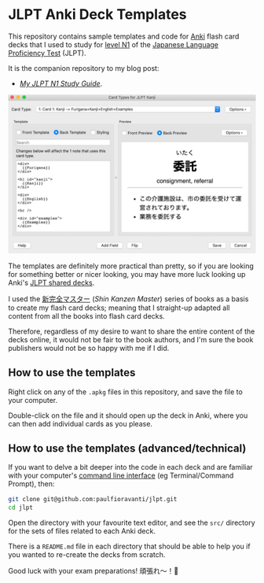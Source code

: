 # JLPT Anki Deck Templates

This repository contains sample templates and code for [Anki][] flash card decks
that I used to study for [level N1][JLPT level list] of the [Japanese Language
Proficiency Test][] (JLPT).

It is the companion repository to my blog post:

- _[My JLPT N1 Study Guide][]_.

![Kanji Back Template][]

The templates are definitely more practical than pretty, so if you are looking
for something better or nicer looking, you may have more luck looking up Anki's
[JLPT shared decks][].

I used the [新完全マスター][] (_Shin Kanzen Master_) series of books as a basis
to create my flash card decks; meaning that I straight-up adapted all content
from all the books into flash card decks.

Therefore, regardless of my desire to want to share the entire content of the
decks online, it would not be fair to the book authors, and I'm sure the book
publishers would not be so happy with me if I did.

## How to use the templates

Right click on any of the `.apkg` files in this repository, and save the file to
your computer.

Double-click on the file and it should open up the deck in Anki, where you can
then add individual cards as you please.

## How to use the templates (advanced/technical)

If you want to delve a bit deeper into the code in each deck and are familiar
with your computer's [command line interface][] (eg Terminal/Command Prompt),
then:

```sh
git clone git@github.com:paulfioravanti/jlpt.git
cd jlpt
```

Open the directory with your favourite text editor, and see the `src/` directory
for the sets of files related to each Anki deck.

There is a `README.md` file in each directory that should be able to help you if
you wanted to re-create the decks from scratch.

Good luck with your exam preparations! 頑張れ〜！🎌

[Anki]: https://apps.ankiweb.net/
[command line interface]: https://en.wikipedia.org/wiki/Command-line_interface
[Japanese Language Proficiency Test]: https://www.jlpt.jp/e/
[JLPT level list]: https://www.jlpt.jp/e/about/levelsummary.html
[JLPT shared decks]: https://ankiweb.net/shared/decks/jlpt
[Kanji Back Template]: ./assets/kanji-back-template.jpg
[My JLPT N1 Study Guide]: https://www.paulfioravanti.com/blog/jlpt-study-guide/
[新完全マスター]: https://www.3anet.co.jp/np/list.html?series_id=4&af=1&g=5&s=4

